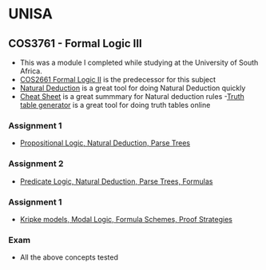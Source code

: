 # UNISA

## COS3761 - Formal Logic III
- This was a module I completed while studying at the University of South Africa.
- [COS2661 Formal Logic II](https://github.com/luyandamncube/UNISA/tree/master/year2/COS2661) is the predecessor for this subject
- [Natural Deduction](http://teachinglogic.liglab.fr/DN/index.php) is a great tool for doing Natural Deduction quickly
- [Cheat Sheet](https://www.cosc.brocku.ca/~mwinter/Courses/4P42/CheatSheet.pdf) is a great summmary for Natural deduction rules
-[Truth table generator](https://web.stanford.edu/class/cs103/tools/truth-table-tool/) is a great tool for doing truth tables online

### Assignment 1
* [Propositional Logic, Natural Deduction, Parse Trees](https://github.com/luyandamncube/UNISA/tree/master/year3/COS3761/ASS1/ASS1.txt)

### Assignment 2
* [Predicate Logic, Natural Deduction, Parse Trees, Formulas ](https://github.com/luyandamncube/UNISA/tree/master/year3/COS3761/ASS2/ASS2.docx)

### Assignment 1
* [Kripke models, Modal Logic, Formula Schemes, Proof Strategies](https://github.com/luyandamncube/UNISA/tree/master/year3/COS3761/ASS1/ASS3.txt)

### Exam
- All the above concepts tested
